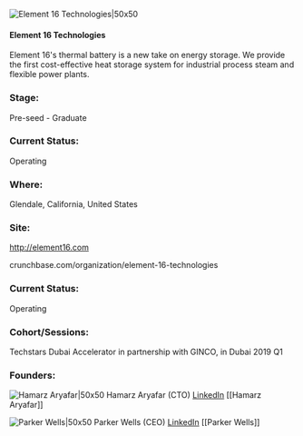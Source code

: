 

![Element 16 Technologies|50x50](https://apimg.techstars.com/connect/images/image_files/5d02d5a134a60d13ae000026/original/E-16-01.png)

#### Element 16 Technologies
Element 16's thermal battery is a new take on energy storage. We provide the first cost-effective heat storage system for industrial process steam and flexible power plants.

### Stage: 
Pre-seed - Graduate 

### Current Status: 
Operating

### Where:
Glendale, California, United States

### Site:
http://element16.com



crunchbase.com/organization/element-16-technologies

### Current Status: 
Operating

### Cohort/Sessions: 
Techstars Dubai Accelerator in partnership with GINCO, in Dubai 2019 Q1

### Founders: 

![Hamarz Aryafar|50x50](https://apimg.techstars.com/connect/images/image_files/5c3d01f734a60d782a000001/original/IMG_9204-2.jpg) Hamarz Aryafar (CTO) [LinkedIn](https://linkedin.com/in/hamarz) [[Hamarz Aryafar]]

![Parker Wells|50x50](http://s3.amazonaws.com/ts-accel-connect-uploads/images/image_files/5c487ecda36c1177cd000088/original/IMG_9192.jpg) Parker Wells (CEO) [LinkedIn](https://linkedin.com/in/wellsparker) [[Parker Wells]]


